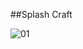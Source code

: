 ##Splash Craft

![01](https://github.com/user-attachments/assets/d4b2a7f8-774c-4f48-b7e9-daca40003a14)
